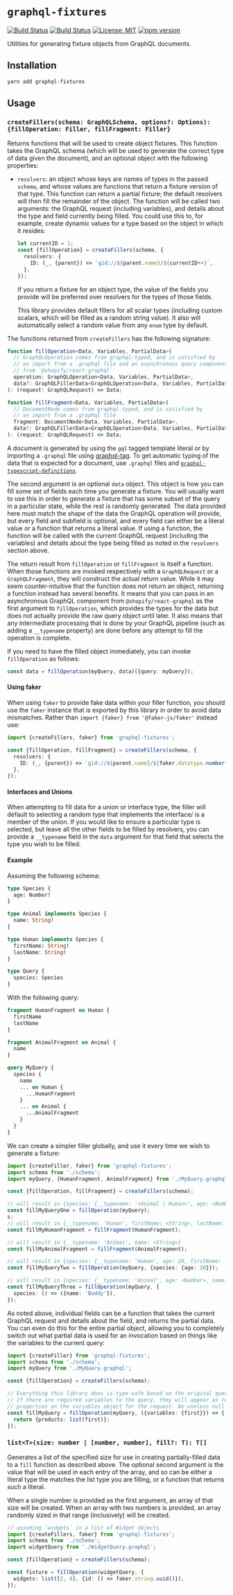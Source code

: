 # `graphql-fixtures`

[![Build Status](https://github.com/Shopify/quilt/workflows/Node-CI/badge.svg?branch=main)](https://github.com/Shopify/quilt/actions?query=workflow%3ANode-CI)
[![Build Status](https://github.com/Shopify/quilt/workflows/Ruby-CI/badge.svg?branch=main)](https://github.com/Shopify/quilt/actions?query=workflow%3ARuby-CI)
[![License: MIT](https://img.shields.io/badge/License-MIT-green.svg)](LICENSE.md) [![npm version](https://badge.fury.io/js/graphql-fixtures.svg)](https://badge.fury.io/js/graphql-tool-utilities.svg)

Utilities for generating fixture objects from GraphQL documents.

## Installation

```bash
yarn add graphql-fixtures
```

## Usage

### `createFillers(schema: GraphQLSchema, options?: Options): {fillOperation: Filler, fillFragment: Filler}`

Returns functions that will be used to create object fixtures. This function takes the GraphQL schema (which will be used to generate the correct type of data given the document), and an optional object with the following properties:

- `resolvers`: an object whose keys are names of types in the passed `schema`, and whose values are functions that return a fixture version of that type. This function can return a partial fixture; the default resolvers will then fill the remainder of the object. The function will be called two arguments: the GraphQL request (including variables), and details about the type and field currently being filled. You could use this to, for example, create dynamic values for a type based on the object in which it resides:

  ```ts
  let currentID = 1;
  const {fillOperation} = createFillers(schema, {
    resolvers: {
      ID: (_, {parent}) => `gid://${parent.name}/${currentID++}`,
    },
  });
  ```

  If you return a fixture for an object type, the value of the fields you provide will be preferred over resolvers for the types of those fields.

  This library provides default fillers for all scalar types (including custom scalars, which will be filled as a random string value). It also will automatically select a random value from any `enum` type by default.

The functions returned from `createFillers` has the following signature:

```ts
function fillOperation<Data, Variables, PartialData>(
  // GraphQLOperation comes from graphql-typed, and is satisfied by
  // an import from a .graphql file and an asynchronous query component
  // from `@shopify/react-graphql`
  operation: GraphQLOperation<Data, Variables, PartialData>,
  data?: GraphQLFillerData<GraphQLOperation<Data, Variables, PartialData>>,
): (request: GraphQLRequest) => Data;

function fillFragment<Data, Variables, PartialData>(
  // DocumentNode comes from graphql-typed, and is satisfied by
  // an import from a .graphql file
  fragment: DocumentNode<Data, Variables, PartialData>,
  data?: GraphQLFillerData<GraphQLOperation<Data, Variables, PartialData>>,
): (request: GraphQLRequest) => Data;
```

A document is generated by using the `gql` tagged template literal or by importing a `.graphql` file using [graphql-tag](https://github.com/apollographql/graphql-tag). To get automatic typing of the data that is expected for a document, use `.graphql` files and [`graphql-typescript-definitions`](../graphql-typescript-definitions).

The second argument is an optional `data` object. This object is how you can fill some set of fields each time you generate a fixture. You will usually want to use this in order to generate a fixture that has some subset of the query in a particular state, while the rest is randomly generated. The data provided here must match the shape of the data the GraphQL operation will provide, but every field and subfield is optional, and every field can either be a literal value or a function that returns a literal value. If using a function, the function will be called with the current GraphQL request (including the variables) and details about the type being filled as noted in the `resolvers` section above.

The return result from `fillOperation` or `fillFragment` is itself a function. When those functions are invoked respectively with a `GraphQLRequest` or a `GraphQLFragment`, they will construct the actual return value. While it may seem counter-intuitive that the function does not return an object, returning a function instead has several benefits. It means that you can pass in an asynchronous GraphQL component from `@shopify/react-graphql` as the first argument to `fillOperation`, which provides the types for the data but does not actually provide the raw query object until later. It also means that any intermediate processing that is done by your GraphQL pipeline (such as adding a `__typename` property) are done before any attempt to fill the operation is complete.

If you need to have the filled object immediately, you can invoke `fillOperation` as follows:

```ts
const data = fillOperation(myQuery, data)({query: myQuery});
```

#### Using faker

When using `faker` to provide fake data within your filler function, you should use the `faker` instance that is exported by this library in order to avoid data mismatches. Rather than `import {faker} from '@faker-js/faker'` instead use:

```ts
import {createFillers, faker} from 'graphql-fixtures';

const {fillOperation, fillFragment} = createFillers(schema, {
  resolvers: {
    ID: (_, {parent}) => `gid://${parent.name}/${faker.datatype.number()}`,
  },
});
```

#### Interfaces and Unions

When attempting to fill data for a union or interface type, the filler will default to selecting a random type that implements the interface/ is a member of the union. If you would like to ensure a particular type is selected, but leave all the other fields to be filled by resolvers, you can provide a `__typename` field in the `data` argument for that field that selects the type you wish to be filled.

#### Example

Assuming the following schema:

```graphql
type Species {
  age: Number!
}

type Animal implements Species {
  name: String!
}

type Human implements Species {
  firstName: String!
  lastName: String!
}

type Query {
  species: Species
}
```

With the following query:

```graphql
fragment HumanFragment on Human {
  firstName
  lastName
}

fragment AnimalFragment on Animal {
  name
}

query MyQuery {
  species {
    name
    ... on Human {
      ...HumanFragment
    }
    ... on Animal {
      ...AnimalFragment
    }
  }
}
```

We can create a simpler filler globally, and use it every time we wish to generate a fixture:

```ts
import {createFiller, faker} from 'graphql-fixtures';
import schema from './schema';
import myQuery, {HumanFragment, AnimalFragment} from './MyQuery.graphql';

const {fillOperation, fillFragment} = createFillers(schema);

// will result in {species: {__typename: '<Animal | Human>', age: <Number>, name: <String>}}
const fillMyQueryOne = fillOperation(myQuery);
s;
// will result in {__typename: 'Human', firstName: <String>, lastName: <String>}
const fillMyHumanFragment = fillFragment(HumanFragment);

// will result in {__typename: 'Animal', name: <String>}
const fillMyAnimalFragment = fillFragment(AnimalFragment);

// will result in {species: {__typename: 'Human', age: 20, firstName: '<String>>', lastName: '<String>>'}}
const fillMyQueryTwo = fillOperation(myQuery, {species: {age: 20}});

// will result in {species: {__typename: 'Animal', age: <Number>, name: 'Buddy'}}
const fillMyQueryThree = fillOperation(myQuery, {
  species: () => ({name: 'Buddy'}),
});
```

As noted above, individual fields can be a function that takes the current GraphQL request and details about the field, and returns the partial data. You can even do this for the entire partial object, allowing you to completely switch out what partial data is used for an invocation based on things like the variables to the current query:

```ts
import {createFiller} from 'graphql-fixtures';
import schema from './schema';
import myQuery from './MyQuery.graphql';

const {fillOperation} = createFillers(schema);

// Everything this library does is type-safe based on the original query.
// If there are required variables to the query, they will appear as required
// properties on the variables object for the request. No useless null checking!
const fillMyQuery = fillOperation(myQuery, ({variables: {first}}) => {
  return {products: list(first)};
});
```

### `list<T>(size: number | [number, number], fill?: T): T[]`

Generates a list of the specified size for use in creating partially-filled data to a `fill` function as described above. The optional second argument is the value that will be used in each entry of the array, and so can be either a literal type the matches the list type you are filling, or a function that returns such a literal.

When a single number is provided as the first argument, an array of that size will be created. When an array with two numbers is provided, an array randomly sized in that range (inclusively) will be created.

```ts
// assuming `widgets` in a list of Widget objects
import {createFillers, faker} from 'graphql-fixtures';
import schema from './schema';
import widgetQuery from './WidgetQuery.graphql';

const {fillOperation} = createFillers(schema);

const fixture = fillOperation(widgetQuery, {
  widgets: list([2, 4], {id: () => faker.string.uuid()}),
});
```

